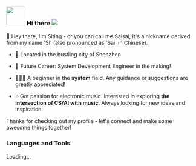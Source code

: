 <!--
**sai-01/sai-01** is a ✨ _special_ ✨ repository because its `README.md` (this file) appears on your GitHub profile.

Here are some ideas to get you started:

- 🔭 I’m currently working on ...
- 🌱 I’m currently learning ...
- 👯 I’m looking to collaborate on ...
- 🤔 I’m looking for help with ...
- 💬 Ask me about ...
- 📫 How to reach me: ...
- 😄 Pronouns: ...
- ⚡ Fun fact: ...
-->
### <img width="50" src="https://img.zcool.cn/community/01783a5c55331ca801203d228cc2ed.gif"/> Hi there  ![](https://komarev.com/ghpvc/?username=sai-01&style=plastic)

👋 Hey there, I'm Siting - or you can call me Saisai, it's a nickname derived from my name 'Si' (also pronounced as 'Sai' in Chinese).

- 🌆 Located in the bustling city of Shenzhen 

- 💫 Future Career: System Development Engineer in the making!

- 👨🏻‍💻 A beginner in the **system** field. Any guidance or suggestions are greatly appreciated! 

- 🎶 Got passion for electronic music. Interested in exploring **the intersection of CS/AI with music**. Always looking for new ideas and inspiration. 

Thanks for checking out my profile - let's connect and make some awesome things together! 



### Languages and Tools
Loading...
